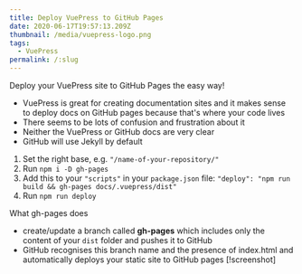 ```yaml
---
title: Deploy VuePress to GitHub Pages
date: 2020-06-17T19:57:13.209Z
thumbnail: /media/vuepress-logo.png
tags:
  - VuePress
permalink: /:slug
---
```

Deploy your VuePress site to GitHub Pages the easy way!

* VuePress is great for creating documentation sites and it makes sense to deploy docs on GitHub pages because that's where your code lives
* There seems to be lots of confusion and frustration about it
* Neither the VuePress or GitHub docs are very clear
* GitHub will use Jekyll by default

1. Set the right base, e.g. `"/name-of-your-repository/"`
2. Run `npm i -D gh-pages`
3. Add this to your `"scripts"` in your `package.json` file: `"deploy": "npm run build && gh-pages docs/.vuepress/dist"`
4. Run `npm run deploy`

What gh-pages does

* create/update a branch called **gh-pages** which includes only the content of your `dist` folder and pushes it to GitHub
* GitHub recognises this branch name and the presence of index.html and automatically deploys your static site to GitHub pages \[!screenshot]